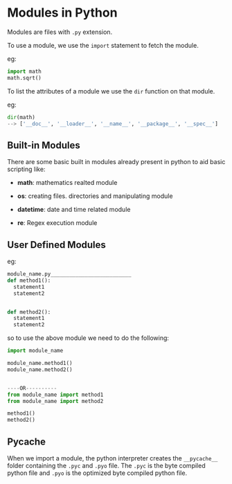 # Modules in Python

Modules are files with `.py` extension. 

To use a module, we use the `import` statement to fetch the module.

eg:

```python
import math 
math.sqrt()
```

To list the attributes of a module we use the `dir` function on that module.

eg:

```python
dir(math)
--> ['__doc__', '__loader__', '__name__', '__package__', '__spec__']
```

## Built-in Modules

There are some basic built in modules already present in python to aid basic scripting like:

- **math**: mathematics realted module

- **os**: creating files. directories and manipulating module

- **datetime**: date and time related module

- **re**: Regex execution module



## User Defined Modules

eg:

```python
module_name.py__________________________
def method1():
  statement1
  statement2


def method2():
  statement1
  statement2
```

so to use the above module we need to do the following:

```python
import module_name

module_name.method1()
module_name.method2()


----OR----------
from module_name import method1
from module_name import method2

method1()
method2()
```

## Pycache

When we import a module, the python interpreter creates the `__pycache__` folder containing the `.pyc` and `.pyo` file. The `.pyc` is the byte compiled python file and `.pyo` is the optimized byte compiled python file.
